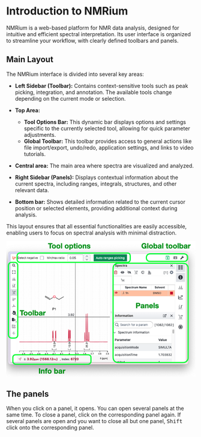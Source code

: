 # Introduction to NMRium

NMRium is a web-based platform for NMR data analysis, designed for intuitive and efficient spectral interpretation. Its user interface is organized to streamline your workflow, with clearly defined toolbars and panels.

## Main Layout

The NMRium interface is divided into several key areas:

- **Left Sidebar (Toolbar):** Contains context-sensitive tools such as peak picking, integration, and annotation. The available tools change depending on the current mode or selection.

- **Top Area:**

  - **Tool Options Bar:** This dynamic bar displays options and settings specific to the currently selected tool, allowing for quick parameter adjustments.
  - **Global Toolbar:** This toolbar provides access to general actions like file import/export, undo/redo, application settings, and links to video tutorials.

- **Central area:** The main area where spectra are visualized and analyzed.

- **Right Sidebar (Panels):** Displays contextual information about the current spectra, including ranges, integrals, structures, and other relevant data.

- **Bottom bar:** Shows detailed information related to the current cursor position or selected elements, providing additional context during analysis.

This layout ensures that all essential functionalities are easily accessible, enabling users to focus on spectral analysis with minimal distraction.

![NMRium Interface Overview](./global.png)

## The panels

When you click on a panel, it opens. You can open several panels at the same time. To close a panel, click on the corresponding panel again. If several panels are open and you want to close all but one panel, <kbd>Shift</kbd> click onto the corresponding panel.
